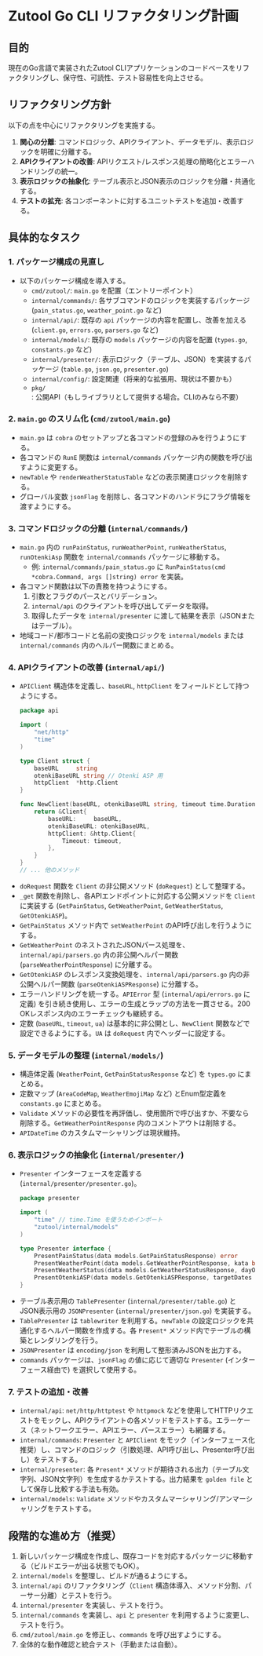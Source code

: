 # Zutool Go CLI リファクタリング計画

## 目的

現在のGo言語で実装されたZutool CLIアプリケーションのコードベースをリファクタリングし、保守性、可読性、テスト容易性を向上させる。

## リファクタリング方針

以下の点を中心にリファクタリングを実施する。

1.  **関心の分離**: コマンドロジック、APIクライアント、データモデル、表示ロジックを明確に分離する。
2.  **APIクライアントの改善**: APIリクエスト/レスポンス処理の簡略化とエラーハンドリングの統一。
3.  **表示ロジックの抽象化**: テーブル表示とJSON表示のロジックを分離・共通化する。
4.  **テストの拡充**: 各コンポーネントに対するユニットテストを追加・改善する。

## 具体的なタスク

### 1. パッケージ構成の見直し

*   以下のパッケージ構成を導入する。
    *   `cmd/zutool/`: `main.go` を配置（エントリーポイント）
    *   `internal/commands/`: 各サブコマンドのロジックを実装するパッケージ (`pain_status.go`, `weather_point.go` など)
    *   `internal/api/`: 既存の `api` パッケージの内容を配置し、改善を加える (`client.go`, `errors.go`, `parsers.go` など)
    *   `internal/models/`: 既存の `models` パッケージの内容を配置 (`types.go`, `constants.go` など)
    *   `internal/presenter/`: 表示ロジック（テーブル、JSON）を実装するパッケージ (`table.go`, `json.go`, `presenter.go`)
    *   `internal/config/`: 設定関連（将来的な拡張用、現状は不要かも）
    *   `pkg/`: 公開API（もしライブラリとして提供する場合。CLIのみなら不要）

### 2. `main.go` のスリム化 (`cmd/zutool/main.go`)

*   `main.go` は `cobra` のセットアップと各コマンドの登録のみを行うようにする。
*   各コマンドの `RunE` 関数は `internal/commands` パッケージ内の関数を呼び出すように変更する。
*   `newTable` や `renderWeatherStatusTable` などの表示関連ロジックを削除する。
*   グローバル変数 `jsonFlag` を削除し、各コマンドのハンドラにフラグ情報を渡すようにする。

### 3. コマンドロジックの分離 (`internal/commands/`)

*   `main.go` 内の `runPainStatus`, `runWeatherPoint`, `runWeatherStatus`, `runOtenkiAsp` 関数を `internal/commands` パッケージに移動する。
    *   例: `internal/commands/pain_status.go` に `RunPainStatus(cmd *cobra.Command, args []string) error` を実装。
*   各コマンド関数は以下の責務を持つようにする。
    1.  引数とフラグのパースとバリデーション。
    2.  `internal/api` のクライアントを呼び出してデータを取得。
    3.  取得したデータを `internal/presenter` に渡して結果を表示（JSONまたはテーブル）。
*   地域コード/都市コードと名前の変換ロジックを `internal/models` または `internal/commands` 内のヘルパー関数にまとめる。

### 4. APIクライアントの改善 (`internal/api/`)

*   `APIClient` 構造体を定義し、`baseURL`, `httpClient` をフィールドとして持つようにする。
    ```go
    package api

    import (
        "net/http"
        "time"
    )

    type Client struct {
        baseURL     string
        otenkiBaseURL string // Otenki ASP 用
        httpClient  *http.Client
    }

    func NewClient(baseURL, otenkiBaseURL string, timeout time.Duration) *Client {
        return &Client{
            baseURL:     baseURL,
            otenkiBaseURL: otenkiBaseURL,
            httpClient: &http.Client{
                Timeout: timeout,
            },
        }
    }
    // ... 他のメソッド
    ```
*   `doRequest` 関数を `Client` の非公開メソッド (`doRequest`) として整理する。
*   `_get` 関数を削除し、各APIエンドポイントに対応する公開メソッドを `Client` に実装する (`GetPainStatus`, `GetWeatherPoint`, `GetWeatherStatus`, `GetOtenkiASP`)。
*   `GetPainStatus` メソッド内で `setWeatherPoint` のAPI呼び出しを行うようにする。
*   `GetWeatherPoint` のネストされたJSONパース処理を、`internal/api/parsers.go` 内の非公開ヘルパー関数 (`parseWeatherPointResponse`) に分離する。
*   `GetOtenkiASP` のレスポンス変換処理を、`internal/api/parsers.go` 内の非公開ヘルパー関数 (`parseOtenkiASPResponse`) に分離する。
*   エラーハンドリングを統一する。`APIError` 型 (`internal/api/errors.go` に定義) を引き続き使用し、エラーの生成とラップの方法を一貫させる。200 OKレスポンス内のエラーチェックも継続する。
*   定数 (`baseURL`, `timeout`, `ua`) は基本的に非公開とし、`NewClient` 関数などで設定できるようにする。`UA` は `doRequest` 内でヘッダーに設定する。

### 5. データモデルの整理 (`internal/models/`)

*   構造体定義 (`WeatherPoint`, `GetPainStatusResponse` など) を `types.go` にまとめる。
*   定数マップ (`AreaCodeMap`, `WeatherEmojiMap` など) とEnum型定義を `constants.go` にまとめる。
*   `Validate` メソッドの必要性を再評価し、使用箇所で呼び出すか、不要なら削除する。`GetWeatherPointResponse` 内のコメントアウトは削除する。
*   `APIDateTime` のカスタムマーシャリングは現状維持。

### 6. 表示ロジックの抽象化 (`internal/presenter/`)

*   `Presenter` インターフェースを定義する (`internal/presenter/presenter.go`)。
    ```go
    package presenter

    import (
        "time" // time.Time を使うためインポート
        "zutool/internal/models"
    )

    type Presenter interface {
        PresentPainStatus(data models.GetPainStatusResponse) error
        PresentWeatherPoint(data models.GetWeatherPointResponse, kata bool, keyword string) error
        PresentWeatherStatus(data models.GetWeatherStatusResponse, dayOffset int, dayName string) error
        PresentOtenkiASP(data models.GetOtenkiASPResponse, targetDates []time.Time, cityName, cityCode string) error
    }
    ```
*   テーブル表示用の `TablePresenter` (`internal/presenter/table.go`) と JSON表示用の `JSONPresenter` (`internal/presenter/json.go`) を実装する。
*   `TablePresenter` は `tablewriter` を利用する。`newTable` の設定ロジックを共通化するヘルパー関数を作成する。各 `Present*` メソッド内でテーブルの構築とレンダリングを行う。
*   `JSONPresenter` は `encoding/json` を利用して整形済みJSONを出力する。
*   `commands` パッケージは、`jsonFlag` の値に応じて適切な `Presenter` (インターフェース経由で) を選択して使用する。

### 7. テストの追加・改善

*   `internal/api`: `net/http/httptest` や `httpmock` などを使用してHTTPリクエストをモックし、APIクライアントの各メソッドをテストする。エラーケース（ネットワークエラー、APIエラー、パースエラー）も網羅する。
*   `internal/commands`: `Presenter` と `APIClient` をモック（インターフェース化推奨）し、コマンドのロジック（引数処理、API呼び出し、Presenter呼び出し）をテストする。
*   `internal/presenter`: 各 `Present*` メソッドが期待される出力（テーブル文字列、JSON文字列）を生成するかテストする。出力結果を `golden file` として保存し比較する手法も有効。
*   `internal/models`: `Validate` メソッドやカスタムマーシャリング/アンマーシャリングをテストする。

## 段階的な進め方（推奨）

1.  新しいパッケージ構成を作成し、既存コードを対応するパッケージに移動する（ビルドエラーが出る状態でもOK）。
2.  `internal/models` を整理し、ビルドが通るようにする。
3.  `internal/api` のリファクタリング（`Client` 構造体導入、メソッド分割、パーサー分離）とテストを行う。
4.  `internal/presenter` を実装し、テストを行う。
5.  `internal/commands` を実装し、`api` と `presenter` を利用するように変更し、テストを行う。
6.  `cmd/zutool/main.go` を修正し、`commands` を呼び出すようにする。
7.  全体的な動作確認と統合テスト（手動または自動）。

